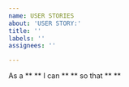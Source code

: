```yaml
---
name: USER STORIES
about: 'USER STORY:'
title: ''
labels: ''
assignees: ''

---
```


As a **  ** I can **  ** so that **  **
